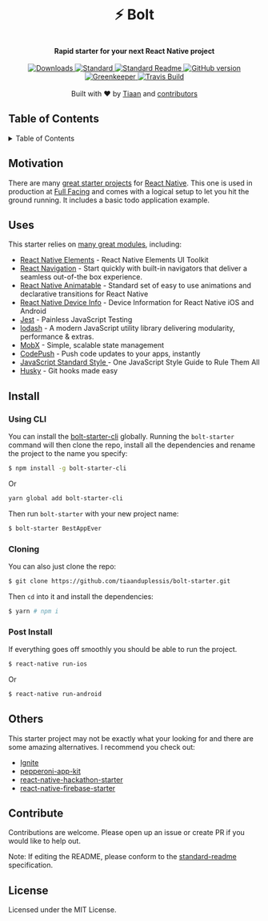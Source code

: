 <h1 align="center">
  ⚡ Bolt
</h1>
<br>
<div align="center">
  <strong>Rapid starter for your next React Native project</strong>
</div>
<br>
<div align="center">
    <a href="https://npmjs.org/package/bolt-starter">
    <img src="https://img.shields.io/npm/dm/bolt-starter.svg?style=flat-square" alt="Downloads" />
    </a>
    <a href="https://github.com/feross/standard">
      <img src="https://img.shields.io/badge/code%20style-standard-brightgreen.svg?style=flat-square" alt="Standard" />
    </a>
    <a href="https://github.com/RichardLitt/standard-readme)">
      <img src="https://img.shields.io/badge/standard--readme-OK-green.svg?style=flat-square" alt="Standard Readme" />
    </a>
    <a href="https://badge.fury.io/gh/tiaanduplessis%2Fbolt-starter">
      <img src="https://badge.fury.io/gh/tiaanduplessis%2Fbolt-starter.svg?style=flat-square" alt="GitHub version" />
   </a>
   <a href="https://greenkeeper.io/">
      <img src="https://badges.greenkeeper.io/tiaanduplessis/bolt-starter.svg?style=flat-square" alt="Greenkeeper" />
   </a>
   <a href="https://travis-ci.org/tiaanduplessis/bolt-starter">
      <img src="https://img.shields.io/travis/tiaanduplessis/bolt-starter/master.svg?style=flat-square" alt="Travis Build" />
    </a>
</div>
<br>
<div align="center">
  Built with ❤︎ by <a href="tiaanduplessis.co.za">Tiaan</a> and <a href="https://github.com/tiaanduplessis/bolt/graphs/contributors">contributors</a>
</div>

<h2>Table of Contents</h2>
<details>
  <summary>Table of Contents</summary>
  <li><a href="#motivation">Motivation</a></li>
  <li><a href="#uses">Uses</a></li>
  <li><a href="#install">Install</a></li>
  <li><a href="#usage">Usage</a></li>
  <li><a href="#api">API</a></li>
  <li><a href="#others">Others</a></li>
  <li><a href="#contribute">Contribute</a></li>
  <li><a href="#license">License</a></li>
</details>

## Motivation

There are many [great starter projects](#others) for [React Native](https://facebook.github.io/react-native/). This one is used in production at [Full Facing](http://www.fullfacing.com) and comes with a logical setup to let you hit the ground running. It includes a basic todo application example.

## Uses

This starter relies on [many great modules](package.json), including:

- [React Native Elements](https://github.com/react-native-community/react-native-elements) - React Native Elements UI Toolkit
- [React Navigation](https://reactnavigation.org/) - Start quickly with built-in navigators that deliver a seamless out-of-the box experience.
- [React Native Animatable](https://github.com/oblador/react-native-animatable) - Standard set of easy to use animations and declarative transitions for React Native
- [React Native Device Info](https://github.com/rebeccahughes/react-native-device-info) - Device Information for React Native iOS and Android
- [Jest](http://facebook.github.io/jest/) - Painless JavaScript Testing
- [lodash](https://lodash.com/) - A modern JavaScript utility library delivering modularity, performance & extras.
- [MobX](https://mobx.js.org/) - Simple, scalable state management
- [CodePush](http://codepush.tools/) - Push code updates to your apps, instantly
- [JavaScript Standard Style ](http://standardjs.com/) - One JavaScript Style Guide to Rule Them All
- [Husky](https://github.com/typicode/husky) - Git hooks made easy

## Install

### Using CLI

You can install the [bolt-starter-cli](https://github.com/tiaanduplessis/bolt-starter-cli) globally. Running the `bolt-starter` command will then clone the repo, install all the dependencies and rename the project to the name you specify:

```sh
$ npm install -g bolt-starter-cli
```

Or

```sh
yarn global add bolt-starter-cli
```

Then run `bolt-starter` with your new project name:

```sh
$ bolt-starter BestAppEver
```

### Cloning

You can also just clone the repo:


```sh
$ git clone https://github.com/tiaanduplessis/bolt-starter.git
```

Then `cd` into it and install the dependencies:

```sh
$ yarn # npm i
```

### Post Install

If everything goes off smoothly you should be able to run the project.

```sh
$ react-native run-ios 
```
Or
```sh
$ react-native run-android 
```

## Others

This starter project may not be exactly what your looking for and there are some amazing alternatives. I recommend you check out:

- [Ignite](https://github.com/infinitered/ignite)
- [pepperoni-app-kit](https://github.com/futurice/pepperoni-app-kit)
- [react-native-hackathon-starter](https://github.com/dabit3/react-native-hackathon-starter)
- [react-native-firebase-starter](https://github.com/jsappme/react-native-firebase-starter)

## Contribute

Contributions are welcome. Please open up an issue or create PR if you would like to help out.

Note: If editing the README, please conform to the [standard-readme](https://github.com/RichardLitt/standard-readme) specification.

## License

Licensed under the MIT License.
